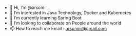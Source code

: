 - 👋 Hi, I’m @arsom
- 👀 I’m interested in Java Technology, Docker and Kubernetes
- 🌱 I’m currently learning Spring Boot 
- 💞️ I’m looking to collaborate on People around the world
- 📫 How to reach me Email : arsomm@gmail.com

<!---
arsom/arsom is a ✨ special ✨ repository because its `README.md` (this file) appears on your GitHub profile.
You can click the Preview link to take a look at your changes.
--->
